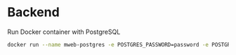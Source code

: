 # Backend

Run Docker container with PostgreSQL

```sh
docker run --name mweb-postgres -e POSTGRES_PASSWORD=password -e POSTGRES_USER=user -e POSTGRES_DB=mweb -p 5432:5432 -d pgvector/pgvector:pg16
```
